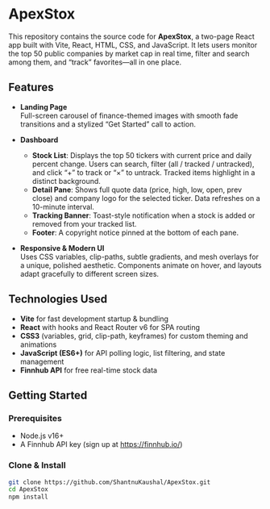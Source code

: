 # ApexStox

This repository contains the source code for **ApexStox**, a two-page React app built with Vite, React, HTML, CSS, and JavaScript. It lets users monitor the top 50 public companies by market cap in real time, filter and search among them, and “track” favorites—all in one place.

## Features

- **Landing Page**  
  Full-screen carousel of finance-themed images with smooth fade transitions and a stylized “Get Started” call to action.

- **Dashboard**  
  - **Stock List**: Displays the top 50 tickers with current price and daily percent change. Users can search, filter (all / tracked / untracked), and click “+” to track or “×” to untrack. Tracked items highlight in a distinct background.  
  - **Detail Pane**: Shows full quote data (price, high, low, open, prev close) and company logo for the selected ticker. Data refreshes on a 10-minute interval.  
  - **Tracking Banner**: Toast-style notification when a stock is added or removed from your tracked list.  
  - **Footer**: A copyright notice pinned at the bottom of each pane.

- **Responsive & Modern UI**  
  Uses CSS variables, clip-paths, subtle gradients, and mesh overlays for a unique, polished aesthetic. Components animate on hover, and layouts adapt gracefully to different screen sizes.

## Technologies Used

- **Vite** for fast development startup & bundling  
- **React** with hooks and React Router v6 for SPA routing  
- **CSS3** (variables, grid, clip-path, keyframes) for custom theming and animations  
- **JavaScript (ES6+)** for API polling logic, list filtering, and state management  
- **Finnhub API** for free real-time stock data  

## Getting Started

### Prerequisites

- Node.js v16+  
- A Finnhub API key (sign up at https://finnhub.io/)  

### Clone & Install

```bash
git clone https://github.com/ShantnuKaushal/ApexStox.git
cd ApexStox
npm install
